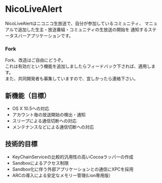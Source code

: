 # NicoLiveAlert

NicoLiveAlertはニコニコ生放送で、自分が参加しているコミュニティ、
マニュアルで追加した生主・放送番組・コミュニティの生放送の開始を
通知するステータスバーアプリケーションです。

### Fork
 Fork、改造はご自由にどうぞ。  
これは有効だという機能を追加しましたらフィードバック下されば、適用します。  
また、共同開発者も募集していますので、宜しかったら連絡下さい。   

## 新機能（目標）
- OS X 10.5への対応
- アカウント毎の放送開始の検出・通知
- スリープによる通信切断への対応
- メンテナンスなどによる通信切断への対応

## 技術的目標
- KeyChainServiceの比較的汎用性の高いCocoaラッパーの作成
- Sandboxによるアクセス制限
- Sandbox化に伴う外部アプリケーションとの通信にXPCを採用
- ARCの導入による安定なメモリー管理(Lion専用版）
